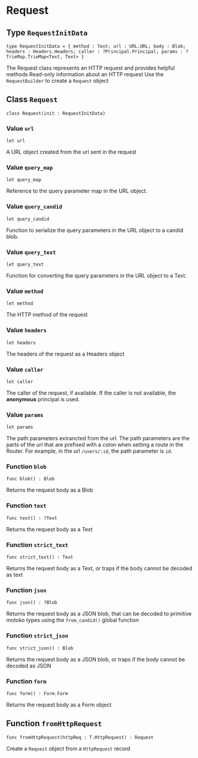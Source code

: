 # Request

## Type `RequestInitData`
``` motoko no-repl
type RequestInitData = { method : Text; url : URL.URL; body : Blob; headers : Headers.Headers; caller : ?Principal.Principal; params : ?TrieMap.TrieMap<Text, Text> }
```

The Request class represents an HTTP request and provides helpful methods
Read-only information about an HTTP request
Use the `RequestBuilder` to create a `Request` object

## Class `Request`

``` motoko no-repl
class Request(init : RequestInitData)
```


### Value `url`
``` motoko no-repl
let url
```

A URL object created from the url sent in the request


### Value `query_map`
``` motoko no-repl
let query_map
```

Reference to the query parameter map in the URL object.


### Value `query_candid`
``` motoko no-repl
let query_candid
```

Function to serialize the query parameters in the URL object to a candid blob.


### Value `query_text`
``` motoko no-repl
let query_text
```

Function for converting the query parameters in the URL object to a Text.


### Value `method`
``` motoko no-repl
let method
```

The HTTP method of the request


### Value `headers`
``` motoko no-repl
let headers
```

The headers of the request as a Headers object


### Value `caller`
``` motoko no-repl
let caller
```

The caller of the request, if available. If the caller is not available, the **anonymous** principal is used.


### Value `params`
``` motoko no-repl
let params
```

The path parameters extrancted from the url.
The path parameters are the parts of the url that are prefixed with a colon when setting a route in the Router.
For example, in the url `/users/:id`, the path parameter is `id`.


### Function `blob`
``` motoko no-repl
func blob() : Blob
```

Returns the request body as a Blob


### Function `text`
``` motoko no-repl
func text() : ?Text
```

Returns the request body as a Text


### Function `strict_text`
``` motoko no-repl
func strict_text() : Text
```

Returns the request body as a Text, or traps if the body cannot be decoded as text


### Function `json`
``` motoko no-repl
func json() : ?Blob
```

Returns the request body as a JSON blob, that can be decoded to primitive motoko types using the `from_candid()` global function


### Function `strict_json`
``` motoko no-repl
func strict_json() : Blob
```

Returns the request body as a JSON blob, or traps if the body cannot be decoded as JSON


### Function `form`
``` motoko no-repl
func form() : Form.Form
```

Returns the request body as a Form object

## Function `fromHttpRequest`
``` motoko no-repl
func fromHttpRequest(httpReq : T.HttpRequest) : Request
```

Create a `Request` object from a `HttpRequest` record
